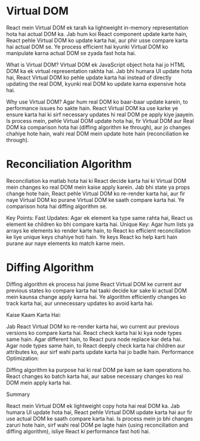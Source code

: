 # Virtual DOM

React mein Virtual DOM ek tarah ka lightweight in-memory representation hota hai actual DOM ka. Jab hum koi React component update karte hain, React pehle Virtual DOM ko update karta hai, aur phir usse compare karta hai actual DOM se. Ye process efficient hai kyunki Virtual DOM ko manipulate karna actual DOM se zyada fast hota hai.

What is Virtual DOM?
Virtual DOM ek JavaScript object hota hai jo HTML DOM ka ek virtual representation rakhta hai. Jab bhi humara UI update hota hai, React Virtual DOM ko pehle update karta hai instead of directly updating the real DOM, kyunki real DOM ko update karna expensive hota hai.

Why use Virtual DOM?
Agar hum real DOM ko baar-baar update karein, to performance issues ho sakte hain. React Virtual DOM ka use karke ye ensure karta hai ki sirf necessary updates hi real DOM pe apply kiye jaayein. Is process mein, pehle Virtual DOM update hota hai, fir Virtual DOM aur Real DOM ka comparison hota hai (diffing algorithm ke through), aur jo changes chahiye hote hain, wahi real DOM mein update hote hain (reconciliation ke through).

# Reconciliation Algorithm

Reconciliation ka matlab hota hai ki React decide karta hai ki Virtual DOM mein changes ko real DOM mein kaise apply karein. Jab bhi state ya props change hote hain, React pehle Virtual DOM ko re-render karta hai, aur fir naye Virtual DOM ko purane Virtual DOM ke saath compare karta hai. Ye comparison hota hai diffing algorithm se.

Key Points:
Fast Updates: Agar ek element ka type same rahta hai, React us element ke children ko bhi compare karta hai.
Unique Key: Agar hum lists ya arrays ke elements ko render karte hain, to React ko efficient reconciliation ke liye unique keys chahiye hoti hain. Ye keys React ko help karti hain purane aur naye elements ko match karne mein.

# Diffing Algorithm

Diffing algorithm ek process hai jisme React Virtual DOM ke current aur previous states ko compare karta hai taaki decide kar sake ki actual DOM mein kaunsa change apply karna hai. Ye algorithm efficiently changes ko track karta hai, aur unnecessary updates ko avoid karta hai.

Kaise Kaam Karta Hai:

Jab React Virtual DOM ko re-render karta hai, wo current aur previous versions ko compare karta hai.
React check karta hai ki kya node types same hain. Agar different hain, to React pura node replace kar deta hai.
Agar node types same hain, to React deeply check karta hai children aur attributes ko, aur sirf wahi parts update karta hai jo badle hain.
Performance Optimization:

Diffing algorithm ka purpose hai ki real DOM pe kam se kam operations ho. React changes ko batch karta hai, aur sabse necessary changes ko real DOM mein apply karta hai.

Summary

React mein Virtual DOM ek lightweight copy hota hai real DOM ka. Jab humara UI update hota hai, React pehle Virtual DOM update karta hai aur fir use actual DOM ke saath compare karta hai. Is process mein jo bhi changes zaruri hote hain, sirf wahi real DOM pe lagte hain (using reconciliation and diffing algorithm), isliye React ki performance fast hoti hai.
